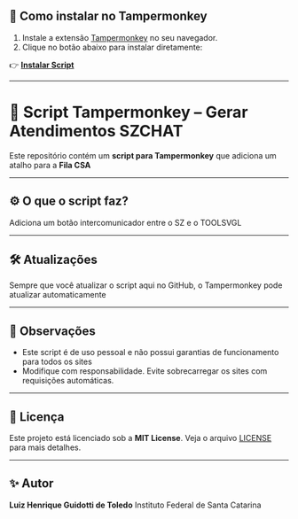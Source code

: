 ## 🚀 Como instalar no Tampermonkey

1. Instale a extensão [Tampermonkey](https://www.tampermonkey.net/) no seu navegador.
2. Clique no botão abaixo para instalar diretamente:

👉 **[Instalar Script](https://raw.githubusercontent.com/devluiztoledo/atalho-fila-sz/main/atalho-fila-sz)**




---

# 📄 Script Tampermonkey – Gerar Atendimentos SZCHAT

Este repositório contém um **script para Tampermonkey** que adiciona um atalho para a **Fila CSA**

---

## ⚙️ O que o script faz?

Adiciona um botão intercomunicador entre o SZ e o TOOLSVGL

---

## 🛠️ Atualizações

Sempre que você atualizar o script aqui no GitHub, o Tampermonkey pode atualizar automaticamente

---

## 🧠 Observações

- Este script é de uso pessoal e não possui garantias de funcionamento para todos os sites
- Modifique com responsabilidade. Evite sobrecarregar os sites com requisições automáticas.

---

## 📄 Licença

Este projeto está licenciado sob a **MIT License**. Veja o arquivo [LICENSE](LICENSE) para mais detalhes.

---

## ✨ Autor

**Luiz Henrique Guidotti de Toledo**
Instituto Federal de Santa Catarina
